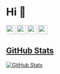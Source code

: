 <h1>Hi 👋</h1>
<p><a href="https://twitter.com/batu_cimenn/"><img src="https://img.shields.io/badge/twitter-%231DA1F2.svg?&style=for-the-badge&logo=twitter&logoColor=white" height=25></a> <a href="https://www.linkedin.com/in/batucimenn/"><img src="https://img.shields.io/badge/linkedin-%230077B5.svg?&style=for-the-badge&logo=linkedin&logoColor=white" height=25></a> <a href="https://www.instagram.com/batu.cimenn/"><img src="https://img.shields.io/badge/instagram-%23E4405F.svg?&style=for-the-badge&logo=instagram&logoColor=white" height=25></a> <a href="https://medium.com/@batu.cimenn"><img src="https://img.shields.io/badge/medium-%2312100E.svg?&style=for-the-badge&logo=medium&logoColor=white" height=25>
<h2>GitHub Stats</h2>
<p><img src="https://github-readme-stats.vercel.app/api?username=batucimenn&amp;show_icons=true" alt="GitHub Stats"></p>
